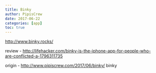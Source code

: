 ```yaml
---
title: Binky
author: PipisCrew
date: 2017-06-22
categories: [app]
toc: true
---
```


http://www.binky.rocks/

review - http://lifehacker.com/binky-is-the-iphone-app-for-people-who-are-conflicted-a-1796311735

origin - http://www.pipiscrew.com/2017/06/binky/ binky